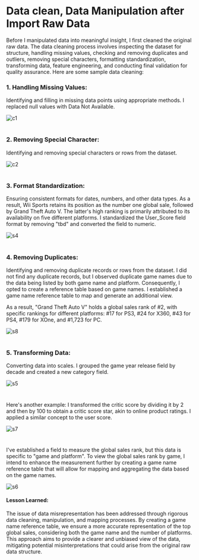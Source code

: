 #  Data clean, Data Manipulation after Import Raw Data 
Before I manipulated data into meaningful insight, I first cleaned the original raw data.  The data cleaning process involves inspecting the dataset for structure, handling missing values, checking and removing duplicates and outliers, removing special characters, formatting standardization, transforming data, feature engineering, and conducting final validation for quality assurance.  Here are some sample data cleaning:

### 1. Handling Missing Values:
Identifying and filling in missing data points using appropriate methods. 
I replaced null values with Data Not Available.

![c1](https://github.com/brendonhwang/Video-Game-Sales-Ratings/assets/155376651/4ddfdac3-945e-423e-b382-cd3a7b1d77cf)

#

### 2. Removing Special Character:
Identifying and removing special characters or rows from the dataset. 

![c2](https://github.com/brendonhwang/Video-Game-Sales-Ratings/assets/155376651/6aab2a02-8189-47e3-893b-f034f35d735b)

#

### 3. Format Standardization:
Ensuring consistent formats for dates, numbers, and other data types.
As a result, Wii Sports retains its position as the number one global sale, followed by Grand Theft Auto V. The latter's high ranking is primarily attributed to its availability on five different platforms.
I standardized the User_Score field format by removing "tbd" and converted the field to numeric.

![s4](https://github.com/brendonhwang/Video-Game-Sales-Ratings/assets/155376651/5232d0de-ddb4-4c7d-96be-74b15022c7ad)

#

### 4. Removing Duplicates:
Identifying and removing duplicate records or rows from the dataset. 
I did not find any duplicate records, but I observed duplicate game names due to the data being listed by both game name and platform. 
Consequently, I opted to create a reference table based on game names. I established a game name reference table to map and generate an additional view.

As a result, "Grand Theft Auto V" holds a global sales rank of #2, with specific rankings for different platforms: #17 for PS3, #24 for X360, #43 for PS4, #179 for XOne, and #1,723 for PC.

![s8](https://github.com/brendonhwang/Video-Game-Sales-Ratings/assets/155376651/43c5409d-4e74-4d88-a5b9-84d5b8944f09)


#

### 5. Transforming Data:
Converting data into scales.  I grouped the game year release field by decade and created a new category field.

![s5](https://github.com/brendonhwang/Video-Game-Sales-Ratings/assets/155376651/a09fccd7-e5e0-404a-bde5-d4d22f7e41af)

#
Here's another example: I transformed the critic score by dividing it by 2 and then by 100 to obtain a critic score star, akin to online product ratings. I applied a similar concept to the user score.

![s7](https://github.com/brendonhwang/Video-Game-Sales-Ratings/assets/155376651/58b458d0-8bc4-4d1e-af04-0191f542077d)


#
I've established a field to measure the global sales rank, but this data is specific to "game and platform". 
To view the global sales rank by game, I intend to enhance the measurement further by creating a game name reference table that will allow for mapping and aggregating the data based on the game names.

![s6](https://github.com/brendonhwang/Video-Game-Sales-Ratings/assets/155376651/389d99f0-b11b-49d9-8916-0ef19d505260)

#### Lesson Learned: 
The issue of data misrepresentation has been addressed through rigorous data cleaning, manipulation, and mapping processes. 
By creating a game name reference table, we ensure a more accurate representation of the top global sales, considering both the game name and the number of platforms. 
This approach aims to provide a clearer and unbiased view of the data, mitigating potential misinterpretations that could arise from the original raw data structure.
